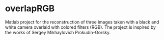 # overlapRGB
Matlab project for the reconstruction of three images taken with a black and white camera overlaid with colored filters (RGB). The project is inspired by the works of Sergey Mikhaylovich Prokudin-Gorsky.
